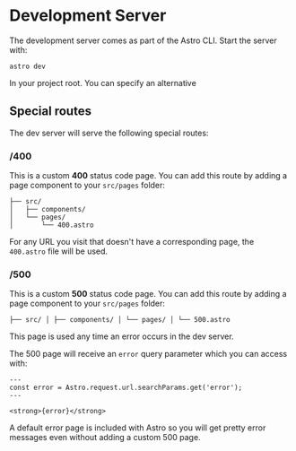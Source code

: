 # Development Server

The development server comes as part of the Astro CLI. Start the server with:

```shell
astro dev
```

In your project root. You can specify an alternative

## Special routes

The dev server will serve the following special routes:

### /400

This is a custom **400** status code page. You can add this route by adding a page component to your `src/pages` folder:

```
├── src/
│   ├── components/
│   └── pages/
│       └── 400.astro
```

For any URL you visit that doesn't have a corresponding page, the `400.astro` file will be used.

### /500

This is a custom **500** status code page. You can add this route by adding a page component to your `src/pages` folder:

```astro
├── src/ │ ├── components/ │ └── pages/ │ └── 500.astro
```

This page is used any time an error occurs in the dev server.

The 500 page will receive an `error` query parameter which you can access with:

```
---
const error = Astro.request.url.searchParams.get('error');
---

<strong>{error}</strong>
```

A default error page is included with Astro so you will get pretty error messages even without adding a custom 500 page.

